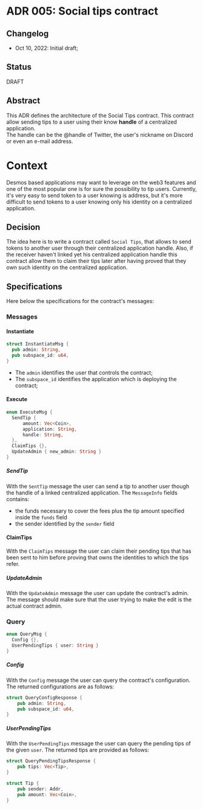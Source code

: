 # ADR 005: Social tips contract

## Changelog

- Oct 10, 2022: Initial draft;

## Status
DRAFT

## Abstract
This ADR defines the architecture of the Social Tips contract. This contract allow sending tips to a user
using their know **handle** of a centralized application.  
The handle can be the @handle of Twitter, the user's nickname on Discord or even an e-mail address. 

# Context
Desmos based applications may want to leverage on the web3 features and one of the most popular one is for sure
the possibility to tip users. Currently, it's very easy to send token to a user knowing is address,
but it's more difficult to send tokens to a user knowing only his identity on a centralized application.

## Decision
The idea here is to write a contract called `Social Tips`, that allows to send tokens to another user 
through their centralized application handle. Also, if the receiver haven't linked yet his 
centralized application handle this contract allow them to claim their tips later after having
proved that they own such identity on the centralized application.

## Specifications
Here below the specifications for the contract's messages:

### Messages

#### Instantiate
```rust
struct InstantiateMsg {
  pub admin: String,
  pub subspace_id: u64,
}
```
* The `admin` identifies the user that controls the contract;
* The `subspace_id` identifies the application which is deploying the contract;

#### Execute
```rust
enum ExecuteMsg {
  SendTip { 
      amount: Vec<Coin>, 
      application: String,
      handle: String,
  },
  ClaimTips {},
  UpdateAdmin { new_admin: String }
}
```

##### SendTip
With the `SentTip` message the user can send a tip to another user though the handle of a linked centralized application.
The `MessageInfo` fields contains:
* the funds necessary to cover the fees plus the tip amount specified inside the `funds` field
* the sender identified by the `sender` field

#### ClaimTips
With the `ClaimTips` message the user can claim their pending tips that has been sent to him before proving that
owns the identities to which the tips refer.

##### UpdateAdmin
With the `UpdateAdmin` message the user can update the contract's admin.
The message should make sure that the user trying to make the edit is the actual contract admin.

### Query
```rust
enum QueryMsg {
  Config {},
  UserPendingTips { user: String }
}
```

##### Config
With the `Config` message the user can query the contract's configuration.
The returned configurations are as follows:
```rust
struct QueryConfigResponse {
    pub admin: String,
    pub subspace_id: u64,
}
```

##### UserPendingTips
With the `UserPendingTips` message the user can query the pending tips of the given `user`.
The returned tips are provided as follows:
```rust
struct QueryPendingTipsResponse {
    pub tips: Vec<Tip>,
}

struct Tip {
    pub sender: Addr,
    pub amount: Vec<Coin>,
}
```
